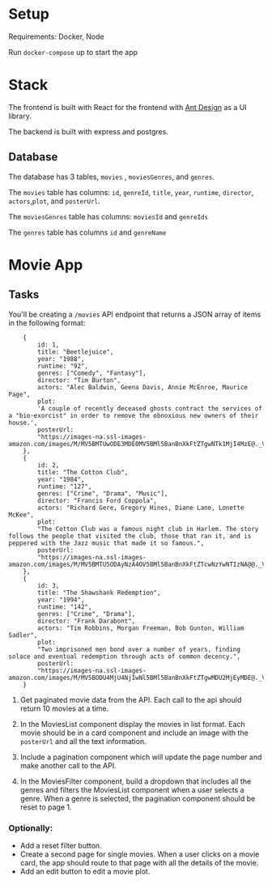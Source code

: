 # Setup

Requirements: Docker, Node

Run `docker-compose` up to start the app

# Stack

The frontend is built with React for the frontend with [Ant Design](https://ant.design/docs/react/introduce) as a UI library.

The backend is built with express and postgres.

## Database

The database has 3 tables, `movies` , `moviesGenres`, and `genres`.

The `movies` table has columns: `id`, `genreId`, `title`, `year`, `runtime`, `director`, `actors`,`plot`, and `posterUrl`.

The `moviesGenres` table has columns: `moviesId` and `genreIds`

The `genres` table has columns `id` and `genreName`

# Movie App

## Tasks

You'll be creating a `/movies` API endpoint that returns a JSON array of items in the following format:

```
    {
        id: 1,
        title: "Beetlejuice",
        year: "1988",
        runtime: "92",
        genres: ["Comedy", "Fantasy"],
        director: "Tim Burton",
        actors: "Alec Baldwin, Geena Davis, Annie McEnroe, Maurice Page",
        plot:
        'A couple of recently deceased ghosts contract the services of a "bio-exorcist" in order to remove the obnoxious new owners of their house.',
        posterUrl:
        "https://images-na.ssl-images-amazon.com/images/M/MV5BMTUwODE3MDE0MV5BMl5BanBnXkFtZTgwNTk1MjI4MzE@._V1_SX300.jpg",
    },
    {
        id: 2,
        title: "The Cotton Club",
        year: "1984",
        runtime: "127",
        genres: ["Crime", "Drama", "Music"],
        director: "Francis Ford Coppola",
        actors: "Richard Gere, Gregory Hines, Diane Lane, Lonette McKee",
        plot:
        "The Cotton Club was a famous night club in Harlem. The story follows the people that visited the club, those that ran it, and is peppered with the Jazz music that made it so famous.",
        posterUrl:
        "https://images-na.ssl-images-amazon.com/images/M/MV5BMTU5ODAyNzA4OV5BMl5BanBnXkFtZTcwNzYwNTIzNA@@._V1_SX300.jpg",
    },
    {
        id: 3,
        title: "The Shawshank Redemption",
        year: "1994",
        runtime: "142",
        genres: ["Crime", "Drama"],
        director: "Frank Darabont",
        actors: "Tim Robbins, Morgan Freeman, Bob Gunton, William Sadler",
        plot:
        "Two imprisoned men bond over a number of years, finding solace and eventual redemption through acts of common decency.",
        posterUrl:
        "https://images-na.ssl-images-amazon.com/images/M/MV5BODU4MjU4NjIwNl5BMl5BanBnXkFtZTgwMDU2MjEyMDE@._V1_SX300.jpg",
    }
```

1. Get paginated movie data from the API. Each call to the api should return 10 movies at a time.

2. In the MoviesList component display the movies in list format. Each movie should be in a card component and include an image with the `posterUrl` and all the text information.

3. Include a pagination component which will update the page number and make another call to the API.

4. In the MoviesFilter component, build a dropdown that includes all the genres and filters the MoviesList component when a user selects a genre. When a genre is selected, the pagination component should be reset to page 1.

### Optionally:

- Add a reset filter button.
- Create a second page for single movies. When a user clicks on a movie card, the app should route to that page with all the details of the movie.
- Add an edit button to edit a movie plot.
